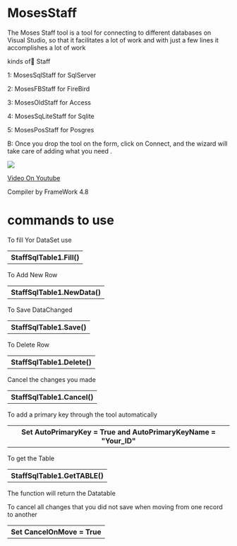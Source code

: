 # MosesStaff
The Moses Staff tool is a tool for connecting to different databases on Visual Studio, so that it facilitates a lot of work and with just a few lines it accomplishes a lot of work

kinds of ٍStaff

1: MosesSqlStaff for SqlServer

2: MosesFBStaff for FireBird

3: MosesOldStaff for Access

4: MosesSqLiteStaff for Sqlite

5: MosesPosStaff for Posgres



B: Once you drop the tool on the form, click on Connect, and the wizard will take care of adding what you need .

<img src="https://i.pinimg.com/originals/d9/30/62/d93062d5db5055d0f521a1e8fc2f341a.jpg" />

<a href="https://www.youtube.com/watch?v=OEKfnNqXhMY">Video On Youtube</a>

Compiler by FrameWork 4.8



# commands to use

To fill Yor DataSet use 
<table>
  <tr>
    <th>StaffSqlTable1.Fill()</th>
  </tr>
</table>


To Add New Row
<table>
  <tr>
    <th>StaffSqlTable1.NewData()</th>
  </tr>
</table>

To Save DataChanged
<table>
  <tr>
    <th>StaffSqlTable1.Save()</th>
  </tr>
</table>

To Delete Row
<table>
  <tr>
    <th>StaffSqlTable1.Delete()</th>
  </tr>
</table>

Cancel the changes you made
<table>
  <tr>
    <th>StaffSqlTable1.Cancel()</th>
  </tr>
</table>

To add a primary key through the tool automatically
<table>
  <tr>
    <th>Set AutoPrimaryKey = True and AutoPrimaryKeyName = "Your_ID" </th>
  </tr>
</table>

To get the Table
<table>
  <tr>
    <th>StaffSqlTable1.GetTABLE()</th>
  </tr>
</table>
The function will return the Datatable

To cancel all changes that you did not save when moving from one record to another
<table>
  <tr>
    <th>Set CancelOnMove = True</th>
  </tr>
</table>



